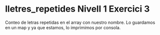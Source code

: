 # lletres_repetides Nivell 1 Exercici 3

Conteo de letras repetidas en el array con nuestro nombre. Lo guardamos en un map y ya que estamos, lo imprimimos por consola.
